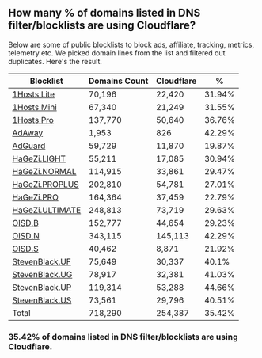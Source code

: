 ## How many % of domains listed in DNS filter/blocklists are using Cloudflare?


Below are some of public blocklists to block ads, affiliate, tracking, metrics, telemetry etc.
We picked domain lines from the list and filtered out duplicates.
Here's the result.


| Blocklist | Domains Count | Cloudflare | % |
| --- | --- | --- | --- |
| [1Hosts.Lite](https://raw.githubusercontent.com/badmojr/1Hosts/master/Lite/hosts.win) | 70,196 | 22,420 | 31.94% |
| [1Hosts.Mini](https://raw.githubusercontent.com/badmojr/1Hosts/master/mini/hosts.win) | 67,340 | 21,249 | 31.55% |
| [1Hosts.Pro](https://raw.githubusercontent.com/badmojr/1Hosts/master/Pro/hosts.win) | 137,770 | 50,640 | 36.76% |
| [AdAway](https://raw.githubusercontent.com/AdAway/adaway.github.io/master/hosts.txt) | 1,953 | 826 | 42.29% |
| [AdGuard](https://adguardteam.github.io/AdGuardSDNSFilter/Filters/filter.txt) | 59,729 | 11,870 | 19.87% |
| [HaGeZi.LIGHT](https://raw.githubusercontent.com/hagezi/dns-blocklists/main/hosts/light.txt) | 55,211 | 17,085 | 30.94% |
| [HaGeZi.NORMAL](https://raw.githubusercontent.com/hagezi/dns-blocklists/main/hosts/multi.txt) | 114,915 | 33,861 | 29.47% |
| [HaGeZi.PROPLUS](https://raw.githubusercontent.com/hagezi/dns-blocklists/main/hosts/pro.plus.txt) | 202,810 | 54,781 | 27.01% |
| [HaGeZi.PRO](https://raw.githubusercontent.com/hagezi/dns-blocklists/main/hosts/pro.txt) | 164,364 | 37,459 | 22.79% |
| [HaGeZi.ULTIMATE](https://raw.githubusercontent.com/hagezi/dns-blocklists/main/hosts/ultimate.txt) | 248,813 | 73,719 | 29.63% |
| [OISD.B](https://big.oisd.nl/dnsmasq) | 152,777 | 44,654 | 29.23% |
| [OISD.N](https://nsfw.oisd.nl/dnsmasq) | 343,115 | 145,113 | 42.29% |
| [OISD.S](https://small.oisd.nl/dnsmasq) | 40,462 | 8,871 | 21.92% |
| [StevenBlack.UF](https://raw.githubusercontent.com/StevenBlack/hosts/master/alternates/fakenews/hosts) | 75,649 | 30,337 | 40.1% |
| [StevenBlack.UG](https://raw.githubusercontent.com/StevenBlack/hosts/master/alternates/gambling/hosts) | 78,917 | 32,381 | 41.03% |
| [StevenBlack.UP](https://raw.githubusercontent.com/StevenBlack/hosts/master/alternates/porn/hosts) | 119,314 | 53,288 | 44.66% |
| [StevenBlack.US](https://raw.githubusercontent.com/StevenBlack/hosts/master/alternates/social/hosts) | 73,561 | 29,796 | 40.51% |
| Total | 718,290 | 254,387 | 35.42% |


### 35.42% of domains listed in DNS filter/blocklists are using Cloudflare.
